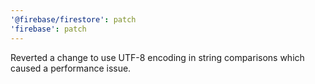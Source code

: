 ```yaml
---
'@firebase/firestore': patch
'firebase': patch
---
```


Reverted a change to use UTF-8 encoding in string comparisons which caused a performance issue.

